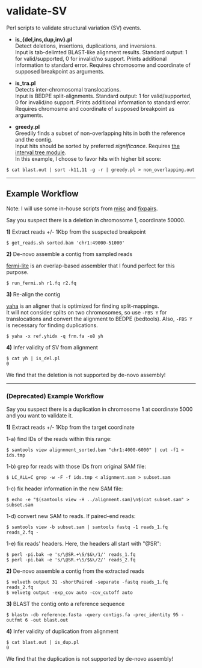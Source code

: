 # validate-SV

Perl scripts to validate structural variation (SV) events.

- __is\_{del,ins,dup,inv}.pl__ <br>
Detect deletions, insertions, duplications, and inversions. <br>
Input is tab-delimted BLAST-like alignment results. 
Standard output: 1 for valid/supported, 0 for invalid/no support.
Prints additional information to standard error.
Requires chromosome and coordinate of supposed breakpoint as arguments. 

- __is\_tra.pl__ <br>
Detects inter-chromosomal translocations. <br>
Input is BEDPE split-alignments. 
Standard output: 1 for valid/supported, 0 for invalid/no support.
Prints additional information to standard error.
Requires chromosme and coordinate of supposed breakpoint as arguments.

- __greedy.pl__ <br>
Greedily finds a subset of non-overlapping hits in both the reference and the contig. <br>
Input hits should be sorted by preferred _significance_. Requires [the interval tree module](http://search.cpan.org/~benbooth/Set-IntervalTree-0.01/lib/Set/IntervalTree.pm). <br>
In this example, I choose to favor hits with higher bit score:

`$ cat blast.out | sort -k11,11 -g -r | greedy.pl > non_overlapping.out`

---
## Example Workflow
Note: I will use some in-house scripts from [misc](http://github.com/rajeha/misc) and [fixpairs](http://github.com/rajeha/fixpairs).

Say you suspect there is a deletion in chromosome 1, coordinate 50000.

__1)__ Extract reads +/- 1Kbp from the suspected breakpoint
```
$ get_reads.sh sorted.bam 'chr1:49000-51000'  
```

__2)__ De-novo assemble a contig from sampled reads

[fermi-lite](http://github.com/lh3/fermi-lite) is an overlap-based assembler that I found perfect for this purpose.
```
$ run_fermi.sh r1.fq r2.fq
```

__3)__ Re-align the contig

[yaha](http://github.com/GregoryFaust/yaha) is an aligner that is optimized for finding split-mappings. <br>
It will not consider splits on two chromosomes, so use `-FBS Y` for translocations and convert the alignment to BEDPE (bedtools). Also, `-FBS Y` is necessary for finding duplications.
```
$ yaha -x ref.yhidx -q frm.fa -o8 yh
```

__4)__ Infer validity of SV from alignment
```
$ cat yh | is_del.pl
0
```

We find that the deletion is not supported by de-novo assembly!

---

### (Deprecated) Example Workflow
Say you suspect there is a duplication in chromosome 1 at coordinate 5000 and you want to validate it.

__1)__ Extract reads +/- 1Kbp from the target coordinate

1-a) find IDs of the reads within this range:
```
$ samtools view alignnment_sorted.bam "chr1:4000-6000" | cut -f1 > ids.tmp
```
1-b) grep for reads with those IDs from original SAM file:
```
$ LC_ALL=C grep -w -F -f ids.tmp < alignment.sam > subset.sam
```
1-c) fix header information in the new SAM file:
```
$ echo -e "$(samtools view -H ../alignment.sam)\n$(cat subset.sam" > subset.sam
```
1-d) convert new SAM to reads. If paired-end reads:
```
$ samtools view -b subset.sam | samtools fastq -1 reads_1.fq reads_2.fq - 
```
1-e) fix reads' headers. Here, the headers all start with "@SR":
```
$ perl -pi.bak -e 's/\@SR.+\S/$&\/1/' reads_1.fq
$ perl -pi.bak -e 's/\@SR.+\S/$&\/2/' reads_2.fq
```

__2)__ De-novo assemble a contig from the extracted reads 
```
$ velveth output 31 -shortPaired -separate -fastq reads_1.fq reads_2.fq
$ velvetg output -exp_cov auto -cov_cutoff auto
```

__3)__ BLAST the contig onto a reference sequence
```
$ blastn -db reference.fasta -query contigs.fa -prec_identity 95 -outfmt 6 -out blast.out
```

__4)__ Infer validity of duplication from alignment
```
$ cat blast.out | is_dup.pl
0
```
We find that the duplication is not supported by de-novo assembly!
